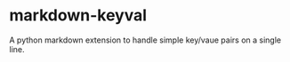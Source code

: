 markdown-keyval
===============

A python markdown extension to handle simple key/vaue pairs on a single line.
